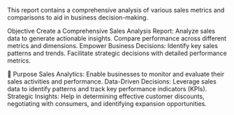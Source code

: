 This report contains a comprehensive analysis of various sales metrics and comparisons to aid in business decision-making.

Objective
Create a Comprehensive Sales Analysis Report:
Analyze sales data to generate actionable insights.
Compare performance across different metrics and dimensions.
Empower Business Decisions:
Identify key sales patterns and trends.
Facilitate strategic decisions with detailed performance metrics.

🚀 Purpose
Sales Analytics: Enable businesses to monitor and evaluate their sales activities and performance.
Data-Driven Decisions: Leverage sales data to identify patterns and track key performance indicators (KPIs).
Strategic Insights: Help in determining effective customer discounts, negotiating with consumers, and identifying expansion opportunities.
